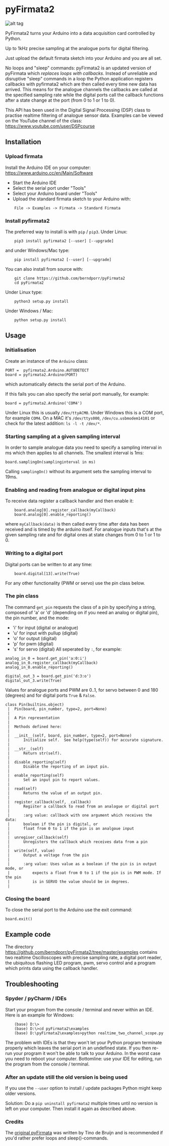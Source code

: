 # pyFirmata2

![alt tag](screenshot.png)

PyFirmata2 turns your Arduino into a data acquisition card controlled by Python.

Up to 1kHz precise sampling at the analogue ports for digital filtering.

Just upload the default firmata sketch into your Arduino and you are all set.

No loops and "sleep" commands: pyFirmata2 is an updated version of
pyFirmata which *replaces loops with callbacks*. Instead of unreliable
and disruptive "sleep" commands in a loop the Python application
registers callbacks with pyfirmata2 which are then called every time
new data has arrived. This means for the analogue channels the
callbacks are called at the specified sampling rate while the digital
ports call the callback functions after a state change at the port
(from 0 to 1 or 1 to 0).

This API has been used in the Digital Signal Processing (DSP) class to
practise realtime filtering of analogue sensor
data. Examples can be viewed on the YouTube channel of the
class: https://www.youtube.com/user/DSPcourse


## Installation



### Upload firmata


Install the Arduino IDE on your computer: https://www.arduino.cc/en/Main/Software

 - Start the Arduino IDE
 - Select the serial port under "Tools"
 - Select your Arduino board under "Tools"
 - Upload the standard firmata sketch to your Arduino with:
```  
    File -> Examples -> Firmata -> Standard Firmata
```


### Install pyfirmata2


The preferred way to install is with `pip` / `pip3`. Under Linux:
```
    pip3 install pyfirmata2 [--user] [--upgrade]
```
    
and under Windows/Mac type:
```  
    pip install pyfirmata2 [--user] [--upgrade]
```
    
You can also install from source with:
```
    git clone https://github.com/berndporr/pyFirmata2
    cd pyFirmata2
```

Under Linux type:
```  
    python3 setup.py install
```

Under Windows / Mac:
```
    python setup.py install
```

## Usage


### Initialisation

Create an instance of the `Arduino` class:
```
PORT =  pyfirmata2.Arduino.AUTODETECT
board = pyfirmata2.Arduino(PORT)
```
which automatically detects the serial port of the Arduino.

If this fails you can also specify the serial port manually, for example:
```
board = pyfirmata2.Arduino('COM4')
```
Under Linux this is usually `/dev/ttyACM0`. Under Windows this is a
COM port, for example `COM4`. On a MAC it's `/dev/ttys000`, `/dev/cu.usbmodem14101` or
check for the latest addition: `ls -l -t /dev/*`.


### Starting sampling at a given sampling interval

In order to sample analogue data you need to specify a sampling
interval in ms which then applies to all channels. The smallest
interval is 1ms:
```
board.samplingOn(samplinginterval in ms)
```
Calling `samplingOn()` without its argument sets the sampling interval
to 19ms.


### Enabling and reading from analogue or digital input pins

To receive data register a callback
handler and then enable it:
```
    board.analog[0].register_callback(myCallback)
    board.analog[0].enable_reporting()
```    
where `myCallback(data)` is then called every time after data has been received
and is timed by the arduino itself. For analogue inputs that's at
the given sampling rate and for digital ones at state changes from 0 to 1 or
1 to 0.

### Writing to a digital port

Digital ports can be written to at any time:
```  
    board.digital[13].write(True)
```
For any other functionality (PWM or servo) use the pin class below.

    
### The pin class

The command `get_pin` requests the class of a pin
by specifying a string, composed of
'a' or 'd' (depending on if you need an analog or digital pin), the pin
number, and the mode:
  - 'i' for input (digital or analogue)
  - 'u' for input with pullup (digital)
  - 'o' for output (digital)
  - 'p' for pwm (digital)
  - 's' for servo (digital)
All seperated by `:`, for example:
```
analog_in_0 = board.get_pin('a:0:i')
analog_in_0.register_callback(myCallback)
analog_in_0.enable_reporting()

digital_out_3 = board.get_pin('d:3:o')
digital_out_3.write(True)
```	
Values for analogue ports and PWM are 0..1,
for servo between 0 and 180 (degrees) and for digital ports
`True` & `False`.

```
class Pin(builtins.object)
 |  Pin(board, pin_number, type=2, port=None)
 |  
 |  A Pin representation
 |  
 |  Methods defined here:
 |  
 |  __init__(self, board, pin_number, type=2, port=None)
 |      Initialize self.  See help(type(self)) for accurate signature.
 |  
 |  __str__(self)
 |      Return str(self).
 |  
 |  disable_reporting(self)
 |      Disable the reporting of an input pin.
 |  
 |  enable_reporting(self)
 |      Set an input pin to report values.
 |  
 |  read(self)
 |      Returns the value of an output pin.
 |  
 |  register_callback(self, _callback)
 |      Register a callback to read from an analogue or digital port
 |      
 |      :arg value: callback with one argument which receives the data:
 |      boolean if the pin is digital, or 
 |      float from 0 to 1 if the pin is an analgoue input
 |  
 |  unregiser_callback(self)
 |      Unregisters the callback which receives data from a pin
 |  
 |  write(self, value)
 |      Output a voltage from the pin
 |      
 |      :arg value: Uses value as a boolean if the pin is in output mode, or
 |          expects a float from 0 to 1 if the pin is in PWM mode. If the pin
 |          is in SERVO the value should be in degrees.
 |  

```

### Closing the board

To close the serial port to the Arduino use the exit command:
```
board.exit()
```

## Example code

The directory https://github.com/berndporr/pyFirmata2/tree/master/examples 
contains two realtime Oscilloscopes with precise sampling rate,
a digital port reader, the ubiquitous flashing LED program, pwm, servo control
and
a program which prints data using the callback handler.


## Troubleshooting

### Spyder / pyCharm / IDEs

Start your program from the console / terminal and never within an IDE. Here is
an example for Windows:
```
    (base) D:\>
    (base) D:\>cd pyFirmata2\examples
    (base) D:\pyFirmata2\examples>python realtime_two_channel_scope.py
```
The problem with IDEs is that they won't let your Python program terminate properly
which leaves the serial port in an undefined state. If you then re-run your program
it won't be able to talk to your Arduino. In the worst case you need to reboot your
computer. Bottomline: use your IDE for editing, run the program from the console / terminal.


### After an update still the old version is being used

If you use the `--user` option to install / update packages Python might keep older versions.

Solution: Do a `pip uninstall pyfirmata2` multiple times until no version is left 
on your computer. Then install it again as described above.




### Credits

The [original pyFirmata](https://github.com/tino/pyFirmata)
was written by Tino de Bruijn and is recommended if you'd rather
prefer loops and sleep()-commands. 
